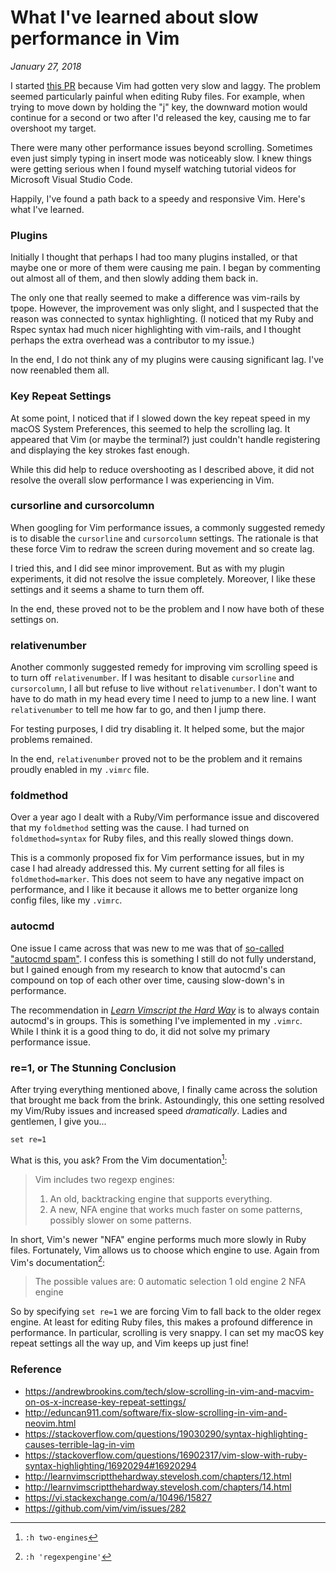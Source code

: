 
# What I've learned about slow performance in Vim

*January 27, 2018*

I started [this PR](https://github.com/joshukraine/dotfiles/pull/12) because Vim had gotten very slow and laggy. The problem seemed particularly painful when editing Ruby files. For example, when trying to move down by holding the "j" key, the downward motion would continue for a second or two after I'd released the key, causing me to far overshoot my target.

There were many other performance issues beyond scrolling. Sometimes even just simply typing in insert mode was noticeably slow. I knew things were getting serious when I found myself watching tutorial videos for Microsoft Visual Studio Code.

Happily, I've found a path back to a speedy and responsive Vim. Here's what I've learned.

### Plugins

Initially I thought that perhaps I had too many plugins installed, or that maybe one or more of them were causing me pain. I began by commenting out almost all of them, and then slowly adding them back in.

The only one that really seemed to make a difference was vim-rails by tpope. However, the improvement was only slight, and I suspected that the reason was connected to syntax highlighting. (I noticed that my Ruby and Rspec syntax had much nicer highlighting with vim-rails, and I thought perhaps the extra overhead was a contributor to my issue.)

In the end, I do not think any of my plugins were causing significant lag. I've now reenabled them all.

### Key Repeat Settings

At some point, I noticed that if I slowed down the key repeat speed in my macOS System Preferences, this seemed to help the scrolling lag. It appeared that Vim (or maybe the terminal?) just couldn't handle registering and displaying the key strokes fast enough.

While this did help to reduce overshooting as I described above, it did not resolve the overall slow performance I was experiencing in Vim.

### cursorline and cursorcolumn

When googling for Vim performance issues, a commonly suggested remedy is to disable the `cursorline` and `cursorcolumn` settings. The rationale is that these force Vim to redraw the screen during movement and so create lag.

I tried this, and I did see minor improvement. But as with my plugin experiments, it did not resolve the issue completely. Moreover, I like these settings and it seems a shame to turn them off.

In the end, these proved not to be the problem and I now have both of these settings on.

### relativenumber

Another commonly suggested remedy for improving vim scrolling speed is to turn off `relativenumber`. If I was hesitant to disable `cursorline` and `cursorcolumn`, I all but refuse to live without `relativenumber`. I don't want to have to do math in my head every time I need to jump to a new line. I want `relativenumber` to tell me how far to go, and then I jump there.

For testing purposes, I did try disabling it. It helped some, but the major problems remained.

In the end, `relativenumber` proved not to be the problem and it remains proudly enabled in my `.vimrc` file.

### foldmethod

Over a year ago I dealt with a Ruby/Vim performance issue and discovered that my `foldmethod` setting was the cause. I had turned on `foldmethod=syntax` for Ruby files, and this really slowed things down.

This is a commonly proposed fix for Vim performance issues, but in my case I had already addressed this. My current setting for all files is `foldmethod=marker`. This does not seem to have any negative impact on performance, and I like it because it allows me to better organize long config files, like my `.vimrc`.

### autocmd

One issue I came across that was new to me was that of [so-called "autocmd spam"](https://stackoverflow.com/a/19031285/655204). I confess this is something I still do not fully understand, but I gained enough from my research to know that autocmd's can compound on top of each other over time, causing slow-down's in performance.

The recommendation in [*Learn Vimscript the Hard Way*](http://learnvimscriptthehardway.stevelosh.com/chapters/14.html#exercises) is to always contain autocmd's in groups. This is something I've implemented in my `.vimrc`. While I think it is a good thing to do, it did not solve my primary performance issue.

### re=1, or The Stunning Conclusion

After trying everything mentioned above, I finally came across the solution that brought me back from the brink. Astoundingly, this one setting resolved my Vim/Ruby issues and increased speed *dramatically*. Ladies and gentlemen, I give you...

    set re=1

What is this, you ask? From the Vim documentation[^1]:

> Vim includes two regexp engines:
> 1. An old, backtracking engine that supports everything.
> 2. A new, NFA engine that works much faster on some patterns, possibly slower on some patterns.

In short, Vim's newer "NFA" engine performs much more slowly in Ruby files. Fortunately, Vim allows us to choose which engine to use. Again from Vim's documentation[^2]:

> The possible values are:
>   0	automatic selection
>   1	old engine
>   2	NFA engine

So by specifying `set re=1` we are forcing Vim to fall back to the older regex engine. At least for editing Ruby files, this makes a profound difference in performance. In particular, scrolling is very snappy. I can set my macOS key repeat settings all the way up, and Vim keeps up just fine!

### Reference

* https://andrewbrookins.com/tech/slow-scrolling-in-vim-and-macvim-on-os-x-increase-key-repeat-settings/
* http://eduncan911.com/software/fix-slow-scrolling-in-vim-and-neovim.html
* https://stackoverflow.com/questions/19030290/syntax-highlighting-causes-terrible-lag-in-vim
* https://stackoverflow.com/questions/16902317/vim-slow-with-ruby-syntax-highlighting/16920294#16920294
* http://learnvimscriptthehardway.stevelosh.com/chapters/12.html
* http://learnvimscriptthehardway.stevelosh.com/chapters/14.html
* https://vi.stackexchange.com/a/10496/15827
* https://github.com/vim/vim/issues/282

[^1]: `:h two-engines`
[^2]: `:h 'regexpengine'`

